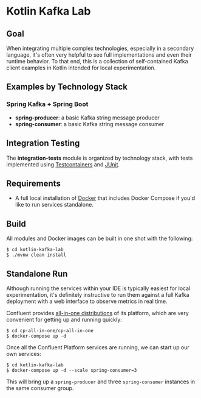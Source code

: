 # Kotlin Kafka Lab

## Goal

When integrating multiple complex technologies, especially in a secondary language, it's often very helpful to see full implementations and even their runtime behavior. To that end, this is a collection of self-contained Kafka client examples in Kotlin intended for local experimentation.

## Examples by Technology Stack

### Spring Kafka + Spring Boot
* **spring-producer**: a basic Kafka string message producer
* **spring-consumer**: a basic Kafka string message consumer

## Integration Testing
The **integration-tests** module is organized by technology stack, with tests implemented using [Testcontainers](https://testcontainers.org) and [JUnit](https://junit.org).

## Requirements

* A full local installation of [Docker](https://www.docker.com/products/docker-desktop) that includes Docker Compose if you'd like to run services standalone.

## Build

All modules and Docker images can be built in one shot with the following:

```shell
$ cd kotlin-kafka-lab
$ ./mvnw clean install
```

## Standalone Run

Although running the services within your IDE is typically easiest for local experimentation, it's definitely instructive to run them against a full Kafka deployment with a web interface to observe metrics in real time. 

Confluent provides [all-in-one distributions](https://github.com/confluentinc/cp-all-in-one) of its platform, which are very convenient for getting up and running quickly:

```shell
$ cd cp-all-in-one/cp-all-in-one
$ docker-compose up -d
```

Once all the Confluent Platform services are running, we can start up our own services:

```shell
$ cd kotlin-kafka-lab
$ docker-compose up -d --scale spring-consumer=3
```

This will bring up a `spring-producer` and three `spring-consumer` instances in the same consumer group.

